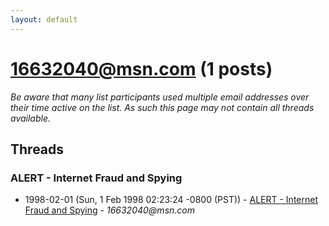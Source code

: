```yaml
---
layout: default
---
```


# 16632040@msn.com (1 posts)

_Be aware that many list participants used multiple email addresses over their time active on the list. As such this page may not contain all threads available._

## Threads

### ALERT - Internet Fraud and Spying
+ 1998-02-01 (Sun, 1 Feb 1998 02:23:24 -0800 (PST)) - [ALERT - Internet Fraud and Spying](/archive/1998/02/c0aadb9dbac9beb8d5bf4f0e105794e2b6697268b99eaad3c0448eec27c7d0f3) - _16632040@msn.com_

